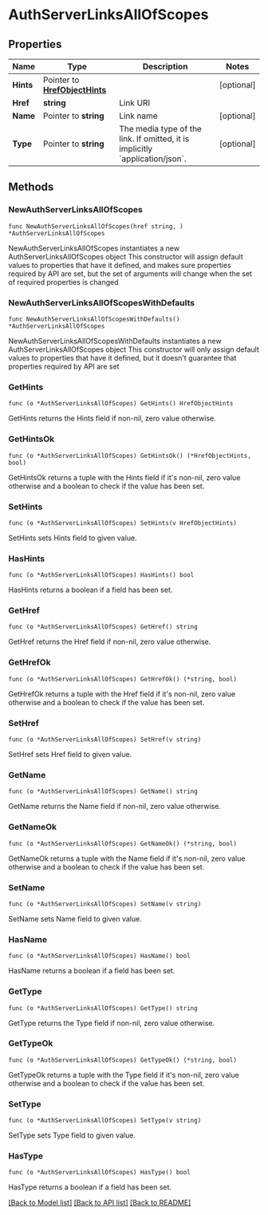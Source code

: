 # AuthServerLinksAllOfScopes

## Properties

Name | Type | Description | Notes
------------ | ------------- | ------------- | -------------
**Hints** | Pointer to [**HrefObjectHints**](HrefObjectHints.md) |  | [optional] 
**Href** | **string** | Link URI | 
**Name** | Pointer to **string** | Link name | [optional] 
**Type** | Pointer to **string** | The media type of the link. If omitted, it is implicitly &#x60;application/json&#x60;. | [optional] 

## Methods

### NewAuthServerLinksAllOfScopes

`func NewAuthServerLinksAllOfScopes(href string, ) *AuthServerLinksAllOfScopes`

NewAuthServerLinksAllOfScopes instantiates a new AuthServerLinksAllOfScopes object
This constructor will assign default values to properties that have it defined,
and makes sure properties required by API are set, but the set of arguments
will change when the set of required properties is changed

### NewAuthServerLinksAllOfScopesWithDefaults

`func NewAuthServerLinksAllOfScopesWithDefaults() *AuthServerLinksAllOfScopes`

NewAuthServerLinksAllOfScopesWithDefaults instantiates a new AuthServerLinksAllOfScopes object
This constructor will only assign default values to properties that have it defined,
but it doesn't guarantee that properties required by API are set

### GetHints

`func (o *AuthServerLinksAllOfScopes) GetHints() HrefObjectHints`

GetHints returns the Hints field if non-nil, zero value otherwise.

### GetHintsOk

`func (o *AuthServerLinksAllOfScopes) GetHintsOk() (*HrefObjectHints, bool)`

GetHintsOk returns a tuple with the Hints field if it's non-nil, zero value otherwise
and a boolean to check if the value has been set.

### SetHints

`func (o *AuthServerLinksAllOfScopes) SetHints(v HrefObjectHints)`

SetHints sets Hints field to given value.

### HasHints

`func (o *AuthServerLinksAllOfScopes) HasHints() bool`

HasHints returns a boolean if a field has been set.

### GetHref

`func (o *AuthServerLinksAllOfScopes) GetHref() string`

GetHref returns the Href field if non-nil, zero value otherwise.

### GetHrefOk

`func (o *AuthServerLinksAllOfScopes) GetHrefOk() (*string, bool)`

GetHrefOk returns a tuple with the Href field if it's non-nil, zero value otherwise
and a boolean to check if the value has been set.

### SetHref

`func (o *AuthServerLinksAllOfScopes) SetHref(v string)`

SetHref sets Href field to given value.


### GetName

`func (o *AuthServerLinksAllOfScopes) GetName() string`

GetName returns the Name field if non-nil, zero value otherwise.

### GetNameOk

`func (o *AuthServerLinksAllOfScopes) GetNameOk() (*string, bool)`

GetNameOk returns a tuple with the Name field if it's non-nil, zero value otherwise
and a boolean to check if the value has been set.

### SetName

`func (o *AuthServerLinksAllOfScopes) SetName(v string)`

SetName sets Name field to given value.

### HasName

`func (o *AuthServerLinksAllOfScopes) HasName() bool`

HasName returns a boolean if a field has been set.

### GetType

`func (o *AuthServerLinksAllOfScopes) GetType() string`

GetType returns the Type field if non-nil, zero value otherwise.

### GetTypeOk

`func (o *AuthServerLinksAllOfScopes) GetTypeOk() (*string, bool)`

GetTypeOk returns a tuple with the Type field if it's non-nil, zero value otherwise
and a boolean to check if the value has been set.

### SetType

`func (o *AuthServerLinksAllOfScopes) SetType(v string)`

SetType sets Type field to given value.

### HasType

`func (o *AuthServerLinksAllOfScopes) HasType() bool`

HasType returns a boolean if a field has been set.


[[Back to Model list]](../README.md#documentation-for-models) [[Back to API list]](../README.md#documentation-for-api-endpoints) [[Back to README]](../README.md)


